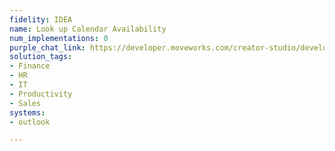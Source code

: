 ```yaml
---
fidelity: IDEA
name: Look up Calendar Availability
num_implementations: 0
purple_chat_link: https://developer.moveworks.com/creator-studio/developer-tools/purple-chat-builder/?workspace=%7B%22title%22%3A%22My+Workspace%22%2C%22botSettings%22%3A%7B%7D%2C%22mocks%22%3A%5B%7B%22id%22%3A7998%2C%22title%22%3A%22Mock+1%22%2C%22transcript%22%3A%7B%22settings%22%3A%7B%22colorStyle%22%3A%22LIGHT%22%2C%22startTime%22%3A%2211%3A43+AM%22%2C%22defaultPerson%22%3A%22GWEN%22%2C%22editable%22%3Atrue%7D%2C%22messages%22%3A%5B%7B%22from%22%3A%22USER%22%2C%22text%22%3A%22Can+you+find+mutual+availability+with+Ajay+for+a+meeting%3F%22%7D%2C%7B%22from%22%3A%22ANNOTATION%22%2C%22text%22%3A%22%3Cp%3E%E2%9C%85+Working+on+%3Cb%3EMutual+Availability+%3C%2Fb%3E%3Cbr%3E%E2%8F%B3+Calling+Plugin+%3Cb%3ELookup+Calendar+Availability%3C%2Fb%3E%3C%2Fp%3E%22%7D%2C%7B%22from%22%3A%22BOT%22%2C%22text%22%3A%22I%27ve+found+a+couple+of+time+slots+for+you+and+Ajay%3A%3Cbr%3E%3Cb%3EOption+1%3A%3C%2Fb%3E+May+10%2C+10%3A00+AM+-+11%3A00+AM%3Cbr%3E%3Cb%3EOption+2%3A%3C%2Fb%3E+May+12%2C+2%3A00+PM+-+3%3A00+PM%3Cbr%3EWould+you+like+to+book+one+of+these+meeting+times%3F%22%7D%2C%7B%22from%22%3A%22BOT%22%2C%22text%22%3A%22Please+choose+an+option%3A%22%2C%22cards%22%3A%5B%7B%22title%22%3A%22Book+Meeting%22%2C%22buttons%22%3A%5B%7B%22style%22%3A%22PRIMARY%22%2C%22text%22%3A%22Book+Option+1%22%7D%2C%7B%22text%22%3A%22Book+Option+2%22%7D%2C%7B%22text%22%3A%22View+More+Options%22%7D%5D%7D%5D%7D%5D%7D%7D%5D%7D
solution_tags:
- Finance
- HR
- IT
- Productivity
- Sales
systems:
- outlook

---
```

